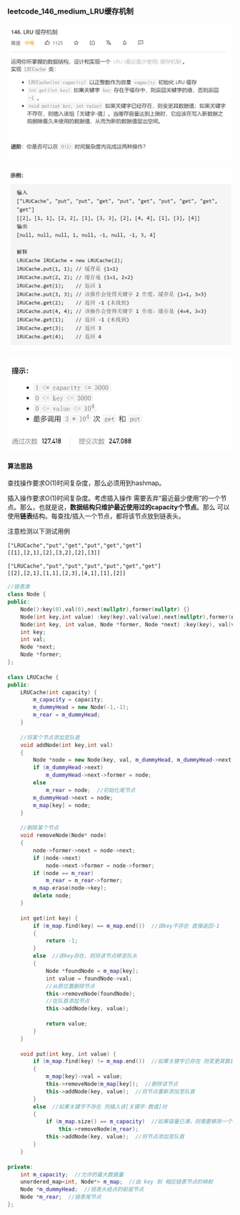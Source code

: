 ### leetcode_146_medium_LRU缓存机制

![image-20210131144211759](leetcode_146_medium_LRU缓存机制.assets/image-20210131144211759.png)

![image-20210131144229259](leetcode_146_medium_LRU缓存机制.assets/image-20210131144229259.png)

![image-20210131144244975](leetcode_146_medium_LRU缓存机制.assets/image-20210131144244975.png)

#### 算法思路

查找操作要求O(1)时间复杂度，那么必须用到hashmap。

插入操作要求O(1)时间复杂度。考虑插入操作 需要丢弃“最近最少使用”的一个节点。那么，也就是说，**数据结构只维护最近使用过的capacity个节点**。那么 可以使用**链表**结构。每查找/插入一个节点，都将该节点放到链表头。

注意检测以下测试用例

```
["LRUCache","put","get","put","get","get"]
[[1],[2,1],[2],[3,2],[2],[3]]
```

```
["LRUCache","put","put","put","put","get","get"]
[[2],[2,1],[1,1],[2,3],[4,1],[1],[2]]
```

```c++
//链表类
class Node {
public:
	Node():key(0),val(0),next(nullptr),former(nullptr) {}
	Node(int key,int value) :key(key),val(value),next(nullptr),former(nullptr) {}
	Node(int key, int value, Node *former, Node *next) :key(key), val(value), former(former), next(next) {}
	int key;
	int val;
	Node *next;
	Node *former;
};

class LRUCache {
public:
	LRUCache(int capacity) {
		m_capacity = capacity;
		m_dummyHead = new Node(-1,-1);
		m_rear = m_dummyHead;
	}

	//将某个节点添加至队首
	void addNode(int key,int val)
	{
		Node *node = new Node(key, val, m_dummyHead, m_dummyHead->next);
		if (m_dummyHead->next)  
			m_dummyHead->next->former = node;
		else
			m_rear = node;  //初始化尾节点
		m_dummyHead->next = node;
		m_map[key] = node;
	}

	//删除某个节点
	void removeNode(Node* node)
	{
		node->former->next = node->next;
		if (node->next)
			node->next->former = node->former;
		if (node == m_rear)
			m_rear = m_rear->former;
		m_map.erase(node->key);
		delete node;
	}

	int get(int key) {
		if (m_map.find(key) == m_map.end())  //该key不存在 直接返回-1
		{
			return -1;
		}
		else  //该key存在，则将该节点移至队头
		{
			Node *foundNode = m_map[key];
			int value = foundNode->val;
			//从原位置删除节点
			this->removeNode(foundNode);
			//在队首添加节点
			this->addNode(key, value);

			return value;
		}
	}

	void put(int key, int value) {
		if (m_map.find(key) != m_map.end())  //如果关键字已存在 则变更其数据值
		{
			m_map[key]->val = value;
			this->removeNode(m_map[key]);  //删除该节点
			this->addNode(key, value);  //将节点重新添加至队首
		}
		else  //如果关键字不存在 则插入该[关键字-数值]对
		{
			if (m_map.size() == m_capacity)  //如果容量已满，则需要移除一个节点
				this->removeNode(m_rear);
			this->addNode(key, value);  //将节点添加至队首
		}
	}

private:
	int m_capacity;  //允许的最大数据量
	unordered_map<int, Node*> m_map;  //由 key 到 相应链表节点的映射
	Node *m_dummyHead;  //链表头结点的前驱节点
	Node *m_rear;  //链表尾节点
};
```

